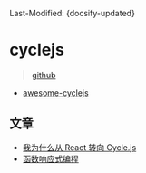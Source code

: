 Last-Modified: {docsify-updated}

# cyclejs

> [github](https://github.com/cyclejs/cyclejs)

- [awesome-cyclejs](https://github.com/cyclejs-community/awesome-cyclejs)

## 文章

- [我为什么从 React 转向 Cycle.js](https://www.zcfy.cc/article/why-i-039-m-switching-from-react-to-cycle-js-mdash-sitepoint-3449.html)
- [函数响应式编程](https://github.com/malash/frp-introduction)